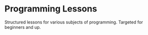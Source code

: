 # Programming Lessons
Structured lessons for various subjects of programming. Targeted for beginners and up.
